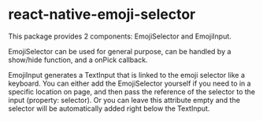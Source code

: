 # react-native-emoji-selector
This package provides 2 components: EmojiSelector and EmojiInput.

EmojiSelector can be used for general purpose, can be handled by a show/hide function, and a onPick callback.

EmojiInput generates a TextInput that is linked to the emoji selector like a keyboard. You can either add the EmojiSelector yourself if you need to in a specific location on page, and then pass the reference of the selector to the input (property: selector). Or you can leave this attribute empty and the selector will be automatically added right below the TextInput.
